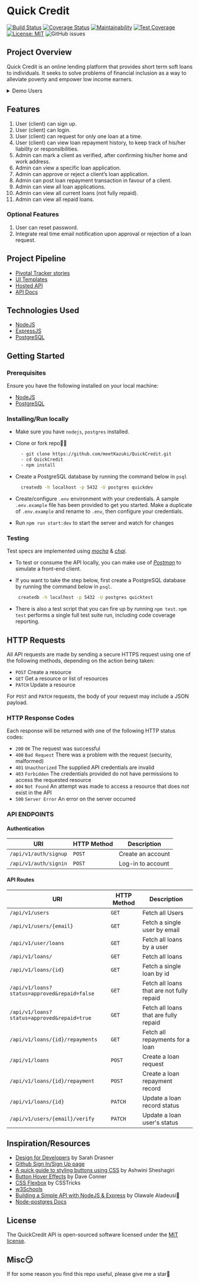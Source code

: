 # Quick Credit

[![Build Status](https://travis-ci.org/meetKazuki/QuickCredit.svg?branch=develop)](https://travis-ci.org/meetKazuki/QuickCredit)
[![Coverage Status](https://coveralls.io/repos/github/meetKazuki/QuickCredit/badge.svg?branch=develop)](https://coveralls.io/github/meetKazuki/QuickCredit?branch=develop)
[![Maintainability](https://api.codeclimate.com/v1/badges/fc538b4791bc2acdedba/maintainability)](https://codeclimate.com/github/meetKazuki/QuickCredit/maintainability)
[![Test Coverage](https://api.codeclimate.com/v1/badges/fc538b4791bc2acdedba/test_coverage)](https://codeclimate.com/github/meetKazuki/QuickCredit/test_coverage)
[![License: MIT](https://img.shields.io/badge/License-MIT-green.svg)](https://opensource.org/licenses/MIT)
![GitHub issues](https://img.shields.io/github/issues/meetKazuki/QuickCredit.svg)

## Project Overview

Quick Credit is an online lending platform that provides short term soft loans to individuals. It seeks to solve problems of
financial inclusion as a way to alleviate poverty and empower low income earners.

<details>
  <summary>Demo Users</summary>

> | Email Address               | Password | Access       |
> | --------------------------- | -------- | ------------ |
> | `admin@admin.com`           | admin    | Admin access |
> | `uchiha.obito@akatsuki.org` | user     | User access  |

</details>

## Features

1. User (client) can sign up.
2. User (client) can login.
3. User (client) can request for only one loan at a time.
4. User (client) can view loan repayment history, to keep track of his/her liability or
   responsibilities.
5. Admin can mark a client as verified, after confirming his/her home and work address.
6. Admin can view a specific loan application.
7. Admin can approve or reject a client’s loan application.
8. Admin can post loan repayment transaction in favour of a client.
9. Admin can view all loan applications.
10. Admin can view all current loans (not fully repaid).
11. Admin can view all repaid loans.

### Optional Features

1. User can reset password.
2. Integrate real time email notification upon approval or rejection of a loan request.

## Project Pipeline

- [Pivotal Tracker stories](https://www.pivotaltracker.com/n/projects/2326809)
- [UI Templates](https://meetkazuki.github.io/QuickCredit/ui)
- [Hosted API](https://quickcredit-staging.herokuapp.com/)
- [API Docs](https://quickcredit-staging.herokuapp.com/docs)
  <!-- - [API Docs](https://quickcredit3.docs.apiary.io/) -->

## Technologies Used

- [NodeJS](https://nodejs.org/en/download/)
- [ExpressJS](https://expressjs.com/)
- [PostgreSQL](https://www.postgresql.org/download/)

## Getting Started

### Prerequisites

Ensure you have the following installed on your local machine:

- [NodeJS](https://nodejs.org/en/download/)
- [PostgreSQL](https://www.postgresql.org/download/)

### Installing/Run locally

- Make sure you have `nodejs`, `postgres` installed.

- Clone or fork repo🤷‍♂

  ```bash
    - git clone https://github.com/meetKazuki/QuickCredit.git
    - cd QuickCredit
    - npm install
  ```

- Create a PostgreSQL database by running the command below in `psql`

  ```bash
    createdb -h localhost -p 5432 -U postgres quickdev
  ```

- Create/configure `.env` environment with your credentials. A sample `.env.example` file has been provided to get you started. Make a duplicate of `.env.example` and rename to `.env`, then configure your credentials.

- Run `npm run start:dev` to start the server and watch for changes

### Testing

Test specs are implemented using [_mocha_](https://mochajs.org) & [_chai_](https://chiajs.com).

- To test or consume the API locally, you can make use of [_Postman_](https://www.getpostman.com) to simulate a front-end client.

- If you want to take the step below, first create a PostgreSQL database by running the command below in `psql`.

  ```bash
   createdb -h localhost -p 5432 -U postgres quicktest
  ```

- There is also a test script that you can fire up by running `npm test`. `npm test` performs a single full test suite run, including code coverage reporting.

## HTTP Requests

All API requests are made by sending a secure HTTPS request using one of the following methods, depending on the action being taken:

- `POST` Create a resource
- `GET` Get a resource or list of resources
- `PATCH` Update a resource
  <!-- - `DELETE` Delete a resource -->

For `POST` and `PATCH` requests, the body of your request may include a JSON payload.

### HTTP Response Codes

Each response will be returned with one of the following HTTP status codes:

- `200` `OK` The request was successful
- `400` `Bad Request` There was a problem with the request (security, malformed)
- `401` `Unauthorized` The supplied API credentials are invalid
- `403` `Forbidden` The credentials provided do not have permissions to access the requested resource
- `404` `Not Found` An attempt was made to access a resource that does not exist in the API
- `500` `Server Error` An error on the server occurred

### API ENDPOINTS

#### Authentication

| URI                              | HTTP Method | Description       |
| -------------------------------- | ----------- | ----------------- |
| <code>/api/v1/auth/signup</code> | `POST`      | Create an account |
| <code>/api/v1/auth/signin</code> | `POST`      | Log-in to account |

#### API Routes

| URI                                                     | HTTP Method | Description                               |
| ------------------------------------------------------- | ----------- | ----------------------------------------- |
| <code>/api/v1/users</code>                              | `GET`       | Fetch all Users                           |
| <code>/api/v1/users/{email}</code>                      | `GET`       | Fetch a single user by email              |
| <code>/api/v1/user/loans</code>                         | `GET`       | Fetch all loans by a user                 |
| <code>/api/v1/loans/</code>                             | `GET`       | Fetch all loans                           |
| <code>/api/v1/loans/{id}</code>                         | `GET`       | Fetch a single loan by id                 |
| <code>/api/v1/loans?status=approved&repaid=false</code> | `GET`       | Fetch all loans that are not fully repaid |
| <code>/api/v1/loans?status=approved&repaid=true</code>  | `GET`       | Fetch all loans that are fully repaid     |
| <code>/api/v1/loans/{id}/repayments</code>              | `GET`       | Fetch all repayments for a loan           |
| <code>/api/v1/loans</code>                              | `POST`      | Create a loan request                     |
| <code>/api/v1/loans/{id}/repayment</code>               | `POST`      | Create a loan repayment record            |
| <code>/api/v1/loans/{id}</code>                         | `PATCH`     | Update a loan record status               |
| <code>/api/v1/users/{email}/verify</code>               | `PATCH`     | Update a loan user's status               |

## Inspiration/Resources

- [Design for Developers](https://frontendmasters.com/courses/design-for-developers/) by Sarah Drasner
- [Github Sign In/Sign Up page](https://github.com/login?return_to=%2Fjoin)
- [A quick guide to styling buttons using CSS](https://medium.freecodecamp.org/a-quick-guide-to-styling-buttons-using-css-f64d4f96337f) by Ashwini Sheshagiri
- [Button Hover Effects](https://twitter.com/Dave_Conner) by Dave Conner
- [CSS Flexbox](https://css-tricks.com/snippets/css/a-guide-to-flexbox/) by CSSTricks
- [w3Schools](https://www.w3schools.com/howto/howto_js_tabs.asp)
- [Building a Simple API with NodeJS & Express](https://www.codementor.io/olawalealadeusi896/building-simple-api-with-es6-krn8xx3k6) by Olawale Aladeusi🙌
- [Node-postgres Docs](https://node-postgres.com/)

## License

The QuickCredit API is open-sourced software licensed under the [MIT license](https://opensource.org/licenses/MIT).

## Misc😏

If for some reason you find this repo useful, please give me a star🙏
